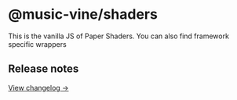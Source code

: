 # @music-vine/shaders

This is the vanilla JS of Paper Shaders. You can also find framework specific wrappers

## Release notes

[View changelog →](https://github.com/paper-design/shaders/blob/main/CHANGELOG.md)
